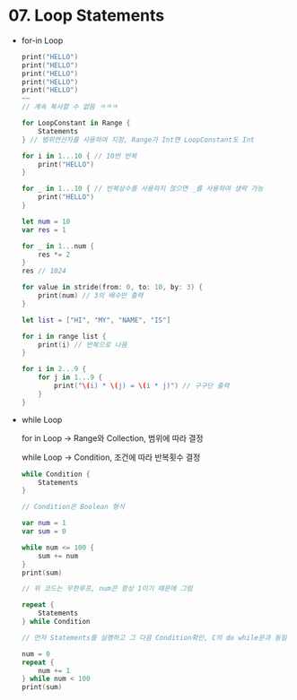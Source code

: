# 07. Loop Statements

- for-in Loop

    ```swift
    print("HELLO")
    print("HELLO")
    print("HELLO")
    print("HELLO")
    print("HELLO")
    ~~
    // 계속 복사할 수 없음 ㅋㅋㅋ
    ```

    ```swift
    for LoopConstant in Range {
        Statements
    } // 범위연산자를 사용하여 지정, Range가 Int면 LoopConstant도 Int
    ```

    ```swift
    for i in 1...10 { // 10번 반복
        print("HELLO")
    }

    for _ in 1...10 { // 반복상수를 사용하지 않으면 _를 사용하여 생략 가능
        print("HELLO")
    }

    let num = 10
    var res = 1

    for _ in 1...num {
        res *= 2
    }
    res // 1024

    for value in stride(from: 0, to: 10, by: 3) {
        print(num) // 3의 배수만 출력
    }
    ```

    ```swift
    let list = ["HI", "MY", "NAME", "IS"]

    for i in range list {
        print(i) // 반복으로 나옴
    }

    for i in 2...9 {
        for j in 1...9 {
            print("\(i) * \(j) = \(i * j)") // 구구단 출력
        }
    }
    ```

- while Loop

    for in Loop → Range와 Collection, 범위에 따라 결정

    while Loop → Condition, 조건에 따라 반복횟수 결정

    ```swift
    while Condition {
        Statements
    }

    // Condition은 Boolean 형식
    ```

    ```swift
    var num = 1
    var sum = 0

    while num <= 100 {
        sum += num
    }
    print(sum)

    // 위 코드는 무한루프, num은 항상 1이기 때문에 그럼
    ```

    ```swift
    repeat {
        Statements
    } while Condition

    // 먼저 Statements를 실행하고 그 다음 Condition확인, C의 do while문과 동일
    ```

    ```swift
    num = 0
    repeat {
        num += 1
    } while num < 100
    print(sum)
    ```